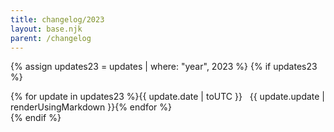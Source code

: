 ```yaml
---
title: changelog/2023
layout: base.njk
parent: /changelog
---
```


{% assign updates23 = updates | where: "year", 2023 %}
{% if updates23 %}

<div class="grid">
{% for update in updates23 %}<span class="label">{{ update.date | toUTC }} &nbsp;</span> <span>{{ update.update | renderUsingMarkdown }}</span>{% endfor %}
</div>
{% endif %}